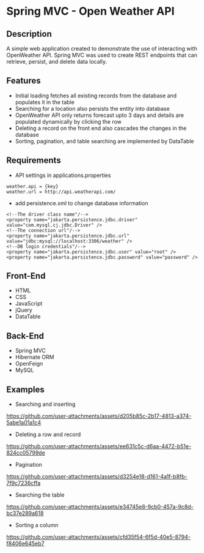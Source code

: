 # Spring MVC - Open Weather API

## Description

A simple web application created to demonstrate the use of interacting with OpenWeather API. 
Spring MVC was used to create REST endpoints that can retrieve, persist, and delete data locally. 


## Features

- Initial loading fetches all existing records from the database and populates it in the table
- Searching for a location also persists the entity into database
- OpenWeather API only returns forecast upto 3 days and details are populated dynamically by clicking the row
- Deleting a record on the front end also cascades the changes in the database
- Sorting, pagination, and table searching are implemented by DataTable

## Requirements
- API settings in applications.properties
```
weather.api = {key}
weather.url = http://api.weatherapi.com/
```
- add persistence.xml to change database information
```
<!--The driver class name"/-->
<property name="jakarta.persistence.jdbc.driver" value="com.mysql.cj.jdbc.Driver" />
<!--The connection url"/-->
<property name="jakarta.persistence.jdbc.url" value="jdbc:mysql://localhost:3306/weather" />
<!--DB login credentials"/-->
<property name="jakarta.persistence.jdbc.user" value="root" />
<property name="jakarta.persistence.jdbc.password" value="password" />
```

## Front-End
- HTML
- CSS
- JavaScript
- jQuery
- DataTable

## Back-End
- Spring MVC
- Hibernate ORM
- OpenFeign
- MySQL

## Examples
- Searching and inserting

https://github.com/user-attachments/assets/d205b85c-2b17-4813-a374-5abe1a01a1c4

- Deleting a row and record

https://github.com/user-attachments/assets/ee631c5c-d6aa-4472-b51e-824cc05799de

- Pagination

https://github.com/user-attachments/assets/d3254e18-d161-4a1f-b8fb-7f9c7236cffa

- Searching the table

https://github.com/user-attachments/assets/e34745e8-9cb0-457a-9c8d-bc37e289a618

- Sorting a column

https://github.com/user-attachments/assets/cfd35f54-6f5d-40e5-8794-f8406e645eb7




